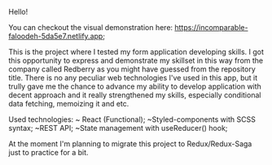 Hello!

You can checkout the visual demonstration here: https://incomparable-faloodeh-5da5e7.netlify.app;

This is the project where I tested my form application developing skills. I got this opportunity to express and demonstrate my skillset in this way from the company called Redberry as you might have guessed from the repository title. There is no any peculiar web technologies I've used in this app, but it trully gave me the chance to advance my ability to develop application with decent approach and it really strengthened my skills, especially conditional data fetching, memoizing it and etc.

Used technologies:
~ React (Functional);
~Styled-components with SCSS syntax;
~REST API;
~State management with useReducer() hook;

At the moment I'm planning to migrate this project to Redux/Redux-Saga just to practice for a bit.
